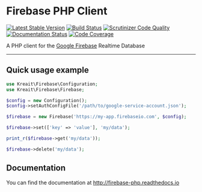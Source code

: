 # Firebase PHP Client

[![Latest Stable Version](https://poser.pugx.org/kreait/firebase-php/version)](https://packagist.org/packages/kreait/firebase-php)
[![Build Status](https://travis-ci.org/kreait/firebase-php.svg?branch=1.x)](https://travis-ci.org/kreait/firebase-php)
[![Scrutinizer Code Quality](https://scrutinizer-ci.com/g/kreait/firebase-php/badges/quality-score.png?b=1.x)](https://scrutinizer-ci.com/g/kreait/firebase-php/?branch=1.x)
[![Documentation Status](https://readthedocs.org/projects/firebase-php/badge/?version=latest)](http://firebase-php.readthedocs.io/en/latest/?badge=latest)
[![Code Coverage](https://scrutinizer-ci.com/g/kreait/firebase-php/badges/coverage.png?b=1.x)](https://scrutinizer-ci.com/g/kreait/firebase-php/?branch=1.x)

A PHP client for the [Google Firebase](https://firebase.google.com) Realtime Database

---

## Quick usage example

```php
use Kreait\Firebase\Configuration;
use Kreait\Firebase\Firebase;

$config = new Configuration();
$config->setAuthConfigFile('/path/to/google-service-account.json');

$firebase = new Firebase('https://my-app.firebaseio.com', $config);

$firebase->set(['key' => 'value'], 'my/data');

print_r($firebase->get('my/data'));

$firebase->delete('my/data');
```

## Documentation

You can find the documentation at http://firebase-php.readthedocs.io
